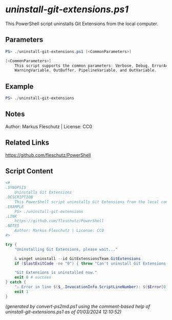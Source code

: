 *uninstall-git-extensions.ps1*
================

This PowerShell script uninstalls Git Extensions from the local computer.

Parameters
----------
```powershell
PS> ./uninstall-git-extensions.ps1 [<CommonParameters>]

[<CommonParameters>]
    This script supports the common parameters: Verbose, Debug, ErrorAction, ErrorVariable, WarningAction, 
    WarningVariable, OutBuffer, PipelineVariable, and OutVariable.
```

Example
-------
```powershell
PS> ./uninstall-git-extensions

```

Notes
-----
Author: Markus Fleschutz | License: CC0

Related Links
-------------
https://github.com/fleschutz/PowerShell

Script Content
--------------
```powershell
<#
.SYNOPSIS
	Uninstalls Git Extensions
.DESCRIPTION
	This PowerShell script uninstalls Git Extensions from the local computer.
.EXAMPLE
	PS> ./uninstall-git-extensions
.LINK
	https://github.com/fleschutz/PowerShell
.NOTES
	Author: Markus Fleschutz | License: CC0
#>

try {
	"Uninstalling Git Extensions, please wait..."

	& winget uninstall --id GitExtensionsTeam.GitExtensions
	if ($lastExitCode -ne "0") { throw "Can't uninstall Git Extensions, is it installed?" }

	"Git Extensions is uninstalled now."
	exit 0 # success
} catch {
	"⚠️ Error in line $($_.InvocationInfo.ScriptLineNumber): $($Error[0])"
	exit 1
}
```

*(generated by convert-ps2md.ps1 using the comment-based help of uninstall-git-extensions.ps1 as of 01/03/2024 12:10:52)*
